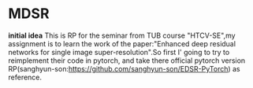 # MDSR
**initial idea**
This is RP for the seminar from TUB course "HTCV-SE",my assignment is to learn the work of the paper:"Enhanced deep
residual networks for single image super-resolution".So first I' going to try to reimplement their code in pytorch, and take there official pytorch version RP(sanghyun-son:https://github.com/sanghyun-son/EDSR-PyTorch) as reference.
